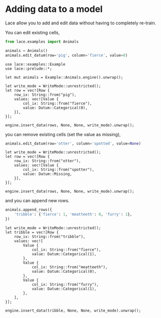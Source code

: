 # Adding data to a model

Lace allow you to add and edit data without having to completely re-train.

You can edit existing cells,

<div class=tabbed-blocks>

```python
from lace.examples import Animals

animals = Animals()
animals.edit_datum(row='pig', column='fierce', value=0)
```

```rust,noplayground
use lace::examples::Example
use lace::prelude::*;

let mut animals = Example::Animals.engine().unwrap();

let write_mode = WriteMode::unrestricted();
let row = vec![Row {
    row_ix: String::from("pig"),
    values: vec![Value {
        col_ix: String::from("fierce"),
        value: Datum::Categorical(0),
    }],
}];

engine.insert_data(rows, None, None, write_mode).unwrap();
```

</div>

you can remove existing cells (set the value as missing),

<div class=tabbed-blocks>

```python
animals.edit_datum(row='otter', column='spotted', value=None)
```

```rust,noplayground
let write_mode = WriteMode::unrestricted();
let row = vec![Row {
    row_ix: String::from("otter"),
    values: vec![Value {
        col_ix: String::from("spotter"),
        value: Datum::Missing,
    }],
}];

engine.insert_data(rows, None, None, write_mode).unwrap();
```

</div>

and you can append new rows.

<div class=tabbed-blocks>

```python
animals.append_rows({
    'tribble': {'fierce': 1, 'meatteeth': 0, 'furry': 1},
})
```

```rust,noplayground
let write_mode = WriteMode::unrestricted();
let tribble = vec![Row {
    row_ix: String::from("tribble"),
    values: vec![
        Value {
            col_ix: String::from("fierce"),
            value: Datum::Categorical(1),
        },
        Value {
            col_ix: String::from("meatteeth"),
            value: Datum::Categorical(0),
        },
        Value {
            col_ix: String::from("furry"),
            value: Datum::Categorical(1),
        },
    ],
}];

engine.insert_data(tribble, None, None, write_mode).unwrap();
```

</div>
